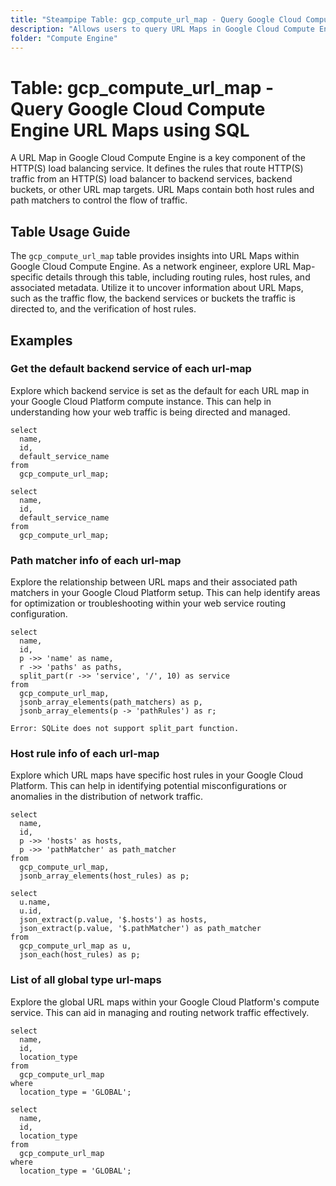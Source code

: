 ```yaml
---
title: "Steampipe Table: gcp_compute_url_map - Query Google Cloud Compute Engine URL Maps using SQL"
description: "Allows users to query URL Maps in Google Cloud Compute Engine, providing details about the routing rules and host rules."
folder: "Compute Engine"
---
```


# Table: gcp_compute_url_map - Query Google Cloud Compute Engine URL Maps using SQL

A URL Map in Google Cloud Compute Engine is a key component of the HTTP(S) load balancing service. It defines the rules that route HTTP(S) traffic from an HTTP(S) load balancer to backend services, backend buckets, or other URL map targets. URL Maps contain both host rules and path matchers to control the flow of traffic.

## Table Usage Guide

The `gcp_compute_url_map` table provides insights into URL Maps within Google Cloud Compute Engine. As a network engineer, explore URL Map-specific details through this table, including routing rules, host rules, and associated metadata. Utilize it to uncover information about URL Maps, such as the traffic flow, the backend services or buckets the traffic is directed to, and the verification of host rules.

## Examples

### Get the default backend service of each url-map
Explore which backend service is set as the default for each URL map in your Google Cloud Platform compute instance. This can help in understanding how your web traffic is being directed and managed.

```sql+postgres
select
  name,
  id,
  default_service_name
from
  gcp_compute_url_map;
```

```sql+sqlite
select
  name,
  id,
  default_service_name
from
  gcp_compute_url_map;
```

### Path matcher info of each url-map
Explore the relationship between URL maps and their associated path matchers in your Google Cloud Platform setup. This can help identify areas for optimization or troubleshooting within your web service routing configuration.

```sql+postgres
select
  name,
  id,
  p ->> 'name' as name,
  r ->> 'paths' as paths,
  split_part(r ->> 'service', '/', 10) as service
from
  gcp_compute_url_map,
  jsonb_array_elements(path_matchers) as p,
  jsonb_array_elements(p -> 'pathRules') as r;
```

```sql+sqlite
Error: SQLite does not support split_part function.
```

### Host rule info of each url-map
Explore which URL maps have specific host rules in your Google Cloud Platform. This can help in identifying potential misconfigurations or anomalies in the distribution of network traffic.

```sql+postgres
select
  name,
  id,
  p ->> 'hosts' as hosts,
  p ->> 'pathMatcher' as path_matcher
from
  gcp_compute_url_map,
  jsonb_array_elements(host_rules) as p;
```

```sql+sqlite
select
  u.name,
  u.id,
  json_extract(p.value, '$.hosts') as hosts,
  json_extract(p.value, '$.pathMatcher') as path_matcher
from
  gcp_compute_url_map as u,
  json_each(host_rules) as p;
```

### List of all global type url-maps
Explore the global URL maps within your Google Cloud Platform's compute service. This can aid in managing and routing network traffic effectively.

```sql+postgres
select
  name,
  id,
  location_type
from
  gcp_compute_url_map
where
  location_type = 'GLOBAL';
```

```sql+sqlite
select
  name,
  id,
  location_type
from
  gcp_compute_url_map
where
  location_type = 'GLOBAL';
```